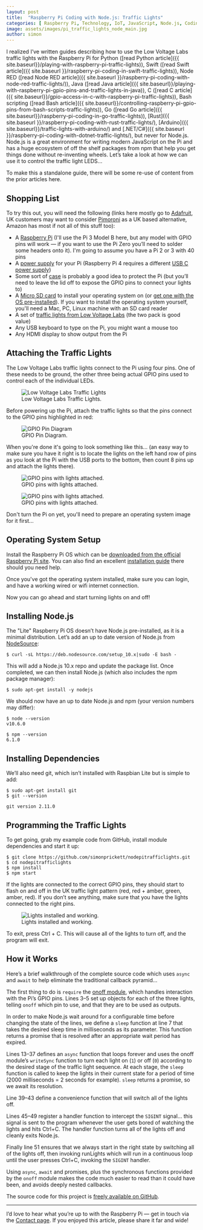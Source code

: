 ```yaml
---
layout: post
title:  "Raspberry Pi Coding with Node.js: Traffic Lights"
categories: [ Raspberry Pi, Technology, IoT, JavaScript, Node.js, Coding ]
image: assets/images/pi_traffic_lights_node_main.jpg
author: simon
---
```

I realized I’ve written guides describing how to use the Low Voltage Labs traffic lights with the Raspberry Pi for Python ([read Python article]({{ site.baseurl}}/playing-with-raspberry-pi-traffic-lights)), Swift ([read Swift article]({{ site.baseurl }}/raspberry-pi-coding-in-swift-traffic-lights)), Node RED ([read Node RED article]({{ site.baseurl }}/raspberry-pi-coding-with-node-red-traffic-lights/)), Java ([read Java article]({{ site.baseurl}}/playing-with-raspberry-pi-gpio-pins-and-traffic-lights-in-java)), C ([read C article]({{ site.baseurl}}/gpio-access-in-c-with-raspberry-pi-traffic-lights)), Bash scripting ([read Bash article]({{ site.baseurl}}/controlling-raspberry-pi-gpio-pins-from-bash-scripts-traffic-lights)), Go ([read Go article]({{ site.baseurl}}/raspberry-pi-coding-in-go-traffic-lights)), [Rust]({{ site.baseurl }}/raspberry-pi-coding-with-rust-traffic-lights/), [Arduino]({{ site.baseurl}}/traffic-lights-with-arduino/) and [.NET/C#]({{ site.baseurl }}/raspberry-pi-coding-with-dotnet-traffic-lights/), but never for Node.js. Node.js is a great environment for writing modern JavaScript on the Pi and has a huge ecosystem of off the shelf packages from npm that help you get things done without re-inventing wheels. Let’s take a look at how we can use it to control the traffic light LEDS...

To make this a standalone guide, there will be some re-use of content from the prior articles here.

## Shopping List

To try this out, you will need the following (links here mostly go to [Adafruit](https://www.adafruit.com/), UK customers may want to consider [Pimoroni](https://shop.pimoroni.com/) as a UK based alternative, Amazon has most if not all of this stuff too):

* A [Raspberry Pi](https://www.adafruit.com/product/3055) (I'll use the Pi 3 Model B here, but any model with GPIO pins will work — if you want to use the Pi Zero you’ll need to solder some headers onto it). I'm going to assume you have a Pi 2 or 3 with 40 pins
* A [power supply](https://www.adafruit.com/product/1995) for your Pi (Raspberry Pi 4 requires a different [USB C power supply](https://www.adafruit.com/product/4298))
* Some sort of [case](https://www.adafruit.com/product/2256) is probably a good idea to protect the Pi (but you’ll need to leave the lid off to expose the GPIO pins to connect your lights to)
* A [Micro SD card](https://www.adafruit.com/product/1294) to install your operating system on (or [get one with the OS pre-installed](https://www.adafruit.com/product/3259)). If you want to install the operating system yourself, you'll need a Mac, PC, Linux machine with an SD card reader
* A set of [traffic lights from Low Voltage Labs](http://lowvoltagelabs.com/products/pi-traffic/) (the two pack is good value)
* Any USB keyboard to type on the Pi, you might want a mouse too
* Any HDMI display to show output from the Pi

## Attaching the Traffic Lights

The Low Voltage Labs traffic lights connect to the Pi using four pins. One of these needs to be ground, the other three being actual GPIO pins used to control each of the individual LEDs.

<figure class="figure">
  <img src="{{ site.baseurl }}/assets/images/pi_traffic_lights_node_lights_stock.jpg" class="figure-img img-fluid" alt="Low Voltage Labs Traffic Lights">
  <figcaption class="figure-caption text-center">Low Voltage Labs Traffic Lights.</figcaption>
</figure>

Before powering up the Pi, attach the traffic lights so that the pins connect to the GPIO pins highlighted in red:

<figure class="figure">
  <img src="{{ site.baseurl }}/assets/images/pi_traffic_lights_node_gpio_diagram.png" class="figure-img img-fluid" alt="GPIO Pin Diagram">
  <figcaption class="figure-caption text-center">GPIO Pin Diagram.</figcaption>
</figure>

When you're done it's going to look something like this... (an easy way to make sure you have it right is to locate the lights on the left hand row of pins as you look at the Pi with the USB ports to the bottom, then count 8 pins up and attach the lights there).

<figure class="figure">
  <img src="{{ site.baseurl }}/assets/images/pi_traffic_lights_node_lights_attached_1.jpg" class="figure-img img-fluid" alt="GPIO pins with lights attached.">
  <figcaption class="figure-caption text-center">GPIO pins with lights attached.</figcaption>
</figure>

<figure class="figure">
  <img src="{{ site.baseurl }}/assets/images/pi_traffic_lights_node_lights_attached_2.jpg" class="figure-img img-fluid" alt="GPIO pins with lights attached.">
  <figcaption class="figure-caption text-center">GPIO pins with lights attached.</figcaption>
</figure>

Don't turn the Pi on yet, you'll need to prepare an operating system image for it first...

## Operating System Setup

Install the Raspberry Pi OS which can be [downloaded from the official Raspberry Pi site](https://www.raspberrypi.com/software/). You can also find an excellent [installation guide](https://www.raspberrypi.org/documentation/installation/installing-images/README.md) there should you need help.

Once you've got the operating system installed, make sure you can login, and have a working wired or wifi internet connection.

Now you can go ahead and start turning lights on and off!

## Installing Node.js

The "Lite" Raspberry Pi OS doesn’t have Node.js pre-installed, as it is a minimal distribution. Let’s add an up to date version of Node.js from [NodeSource](https://nodesource.com/):

```
$ curl -sL https://deb.nodesource.com/setup_10.x|sudo -E bash -
```

This will add a Node.js 10.x repo and update the package list. Once completed, we can then install Node.js (which also includes the npm package manager):

```
$ sudo apt-get install -y nodejs
```

We should now have an up to date Node.js and npm (your version numbers may differ):

```
$ node --version
v10.6.0

$ npm --version
6.1.0
```

## Installing Dependencies

We’ll also need git, which isn’t installed with Raspbian Lite but is simple to add:

```
$ sudo apt-get install git
$ git --version

git version 2.11.0
```

## Programming the Traffic Lights

To get going, grab my example code from GitHub, install module dependencies and start it up:

```
$ git clone https://github.com/simonprickett/nodepitrafficlights.git
$ cd nodepitrafficlights
$ npm install
$ npm start
```

If the lights are connected to the correct GPIO pins, they should start to flash on and off in the UK traffic light pattern (red, red + amber, green, amber, red). If you don’t see anything, make sure that you have the lights connected to the right pins.

<figure class="figure">
  <img src="{{ site.baseurl }}/assets/images/pi_traffic_lights_node_lights_working.gif" class="figure-img img-fluid" alt="Lights installed and working.">
  <figcaption class="figure-caption text-center">Lights installed and working.</figcaption>
</figure>

To exit, press Ctrl + C. This will cause all of the lights to turn off, and the program will exit.

## How it Works

Here’s a brief walkthrough of the complete source code which uses `async` and `await` to help eliminate the traditional callback pyramid...

<script src="https://gist.github.com/simonprickett/c6d10066974ca1aa00ac7e658a4184d8.js"></script>

The first thing to do is `require` the [onoff module](https://www.npmjs.com/package/onoff), which handles interaction with the Pi’s GPIO pins. Lines 3–5 set up objects for each of the three lights, telling `onoff` which pin to use, and that they are to be used as outputs.

In order to make Node.js wait around for a configurable time before changing the state of the lines, we define a `sleep` function at line 7 that takes the desired sleep time in milliseconds as its parameter. This function returns a promise that is resolved after an appropriate wait period has expired.

Lines 13–37 defines an `async` function that loops forever and uses the onoff module’s `writeSync` function to turn each light on (`1`) or off (`0`) according to the desired stage of the traffic light sequence. At each stage, the `sleep` function is called to keep the lights in their current state for a period of time (2000 milliseconds = 2 seconds for example). `sleep` returns a promise, so we await its resolution.

Line 39–43 define a convenience function that will switch all of the lights off.

Lines 45–49 register a handler function to intercept the `SIGINT` signal... this signal is sent to the program whenever the user gets bored of watching the lights and hits Ctrl+C. The handler function turns all of the lights off and cleanly exits Node.js.

Finally line 51 ensures that we always start in the right state by switching all of the lights off, then invoking runLights which will run in a continuous loop until the user presses Ctrl+C, invoking the `SIGINT` handler.

Using `async`, `await` and promises, plus the synchronous functions provided by the `onoff` module makes the code much easier to read than it could have been, and avoids deeply nested callbacks.

The source code for this project is [freely available on GitHub](https://github.com/simonprickett/nodepitrafficlights).

---

I’d love to hear what you’re up to with the Raspberry Pi — get in touch via the [Contact page](https://simonprickett.dev/contact/). If you enjoyed this article, please share it far and wide!